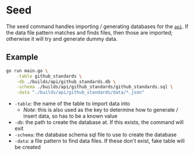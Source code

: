 # Seed

The seed command handles importing / generating databases for the [`api`](../../servers/api/). If the data file pattern matches and finds files, then those are imported; otherwise it will try and generate dummy data.

## Example

```bash
go run main.go \
    -table github_standards \
    -db ./builds/api/github_standards.db \
    -schema ./builds/api/github_standards/github_standards.sql \
    -data "./builds/api/github_standards/data/*.json"
```

- `-table`: the name of the table to import data into
  - *Note:* this is also used as the key to determine how to generate / insert data, so has to be a known value
- `-db`: the path to create the database at. If this exists, the command will exit
- `-schema`: the database schema sql file to use to create the database
- `-data`: a file pattern to find data files. If these don't exist, fake table will be created

